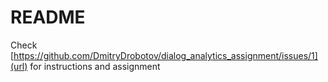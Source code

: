# README

Check [https://github.com/DmitryDrobotov/dialog_analytics_assignment/issues/1](url) for instructions and assignment
